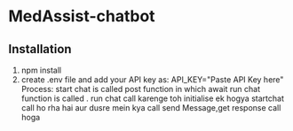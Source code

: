 # MedAssist-chatbot
## Installation
1. npm install
2. create .env file and add your API key as:
     API_KEY="Paste API Key here"
 Process:
start chat is called post function in which await run chat function is called .
run chat  call karenge toh initialise ek hogya startchat call ho rha hai aur dusre mein kya call send Message,get response call hoga
